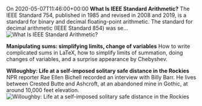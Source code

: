 <!--['20200508T0728', 'https://nhigham.com/2020/05/07/what-is-ieee-standard-arithmetic/']-->
On 2020-05-07T11:46:00+00:00
**What Is IEEE Standard Arithmetic?**
The IEEE Standard 754, published in 1985 and revised in 2008 and 2019, is a standard for binary and decimal floating-point arithmetic. The standard for decimal arithmetic (IEEE Standard 854) was se…
![What Is IEEE Standard Arithmetic?](https://nickhigham.files.wordpress.com/2020/04/flpt_count.jpg)
<!--['20200507T2259', 'https://www.johndcook.com/blog/2020/05/06/manipulating-sums/']-->
**Manipulating sums: simplifying limits, change of variables**
How to write complicated sums in LaTeX, how to simplify limits of summation, doing changes of variables, and a surprise appearance by Chebyshev.
<!--['20200504T2120', 'https://www.aspentimes.com/news/willoughby-life-at-a-self-imposed-solitary-safe-distance-in-the-rockies/']-->
**Willoughby: Life at a self-imposed solitary safe distance in the Rockies**
NPR reporter Rae Ellen Bichell recorded an interview with Billy Barr. He lives between Crested Butte and Ashcroft, at an abandoned mine in Gothic, at around 10,000 feet elevation.
![Willoughby: Life at a self-imposed solitary safe distance in the Rockies](https://cdn.aspentimes.com/wp-content/uploads/sites/5/2020/04/willoughby-atd-041920-1024x682.jpg)

